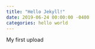 ```yaml
---
title: "Hello Jekyll!"
date: 2019-06-24 00:00:00 -0400
categories: hello world
---
```


My first upload
